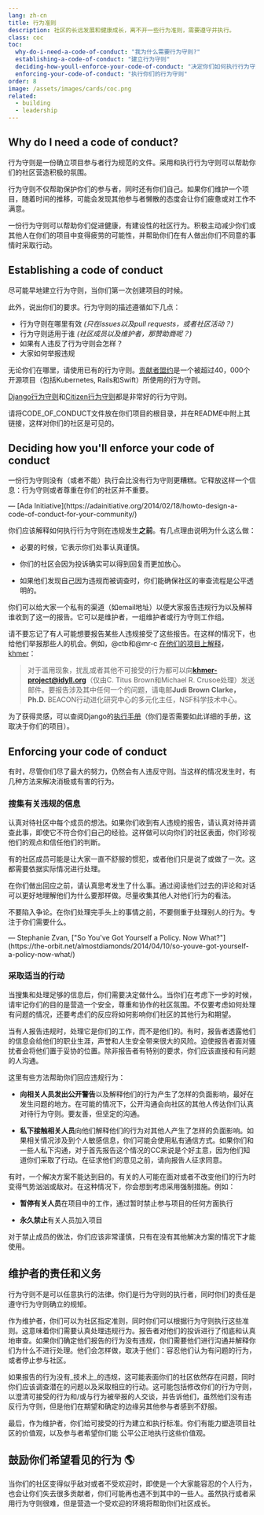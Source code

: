 ```yaml
---
lang: zh-cn
title: 行为准则
description: 社区的长远发展和健康成长，离不开一些行为准则，需要遵守并执行。
class: coc
toc:
  why-do-i-need-a-code-of-conduct: "我为什么需要行为守则?"
  establishing-a-code-of-conduct: "建立行为守则"
  deciding-how-youll-enforce-your-code-of-conduct: "决定你们如何执行行为守则"
  enforcing-your-code-of-conduct: "执行你们的行为守则"
order: 8
image: /assets/images/cards/coc.png
related:
  - building
  - leadership
---
```


## Why do I need a code of conduct?

行为守则是一份确立项目参与者行为规范的文件。采用和执行行为守则可以帮助你们的社区营造积极的氛围。

行为守则不仅帮助保护你们的参与者，同时还有你们自己。如果你们维护一个项目，随着时间的推移，可能会发现其他参与者懒散的态度会让你们疲惫或对工作不满意。

一份行为守则可以帮助你们促进健康，有建设性的社区行为。积极主动减少你们或其他人在你们的项目中变得疲劳的可能性，并帮助你们在有人做出你们不同意的事情时采取行动。

## Establishing a code of conduct

尽可能早地建立行为守则，当你们第一次创建项目的时候。

此外，说出你们的要求。行为守则的描述遵循如下几点：

* 行为守则在哪里有效 _(只在issues以及pull requests，或者社区活动？)_
* 行为守则适用于谁 _(社区成员以及维护者，那赞助商呢？)_
* 如果有人违反了行为守则会怎样？
* 大家如何举报违规

无论你们在哪里，请使用已有的行为守则。[贡献者盟约](https://www.contributor-covenant.org/)是一个被超过40，000个开源项目（包括Kubernetes, Rails和Swift）所使用的行为守则。

[Django行为守则](https://www.djangoproject.com/conduct/)和[Citizen行为守则](http://citizencodeofconduct.org/)都是非常好的行为守则。

请将CODE_OF_CONDUCT文件放在你们项目的根目录，并在README中附上其链接，这样对你们的社区是可见的。

## Deciding how you'll enforce your code of conduct

<aside markdown="1" class="pquote">
  一份行为守则没有（或者不能）执行会比没有行为守则更糟糕。它释放这样一个信息：行为守则或者尊重在你们的社区并不重要。
  <p markdown="1" class="pquote-credit">
— [Ada Initiative](https://adainitiative.org/2014/02/18/howto-design-a-code-of-conduct-for-your-community/)
  </p>
</aside>

你们应该解释如何执行行为守则在违规发生**之前**。有几点理由说明为什么这么做：

* 必要的时候，它表示你们处事认真谨慎。

* 你们的社区会因为投诉确实可以得到回复而更加放心。

* 如果他们发现自己因为违规而被调查时，你们能确保社区的审查流程是公平透明的。

你们可以给大家一个私有的渠道（如email地址）以便大家报告违规行为以及解释谁收到了这一的报告。它可以是维护者，一组维护者或行为守则工作组。

请不要忘记了有人可能想要报告某些人违规接受了这些报告。在这样的情况下，也给他们举报那些人的机会。例如，@ctb和@mr-c [在他们的项目上解释](https://github.com/dib-lab/khmer/blob/master/CODE_OF_CONDUCT.rst)， [khmer](https://github.com/dib-lab/khmer)：

> 对于滥用现象，扰乱或者其他不可接受的行为都可以向**khmer-project@idyll.org**（仅由C. Titus Brown和Michael R. Crusoe处理）发送邮件。要报告涉及其中任何一个的问题，请电邮**Judi Brown Clarke，Ph.D.** BEACON行动进化研究中心的多元化主任，NSF科学技术中心。

为了获得灵感，可以查阅Django的[执行手册](https://www.djangoproject.com/conduct/enforcement-manual/)（你们是否需要如此详细的手册，这取决于你们的项目）。

## Enforcing your code of conduct

有时，尽管你们尽了最大的努力，仍然会有人违反守则。当这样的情况发生时，有几种方法来解决消极或有害的行为。

### 搜集有关违规的信息

认真对待社区中每个成员的想法。如果你们收到有人违规的报告，请认真对待并调查此事，即使它不符合你们自己的经验。这样做可以向你们的社区表面，你们珍视他们的观点和信任他们的判断。

有的社区成员可能是让大家一直不舒服的惯犯，或者他们只是说了或做了一次。这都需要依据实际情况进行处理。

在你们做出回应之前，请认真思考发生了什么事。通过阅读他们过去的评论和对话可以更好地理解他们为什么要那样做。尽量收集其他人对他们行为的看法。

<aside markdown="1" class="pquote">
  不要陷入争论。在你们处理完手头上的事情之前，不要侧重于处理别人的行为。专注于你们需要什么。
  <p markdown="1" class="pquote-credit">
— Stephanie Zvan, ["So You've Got Yourself a Policy. Now What?"](https://the-orbit.net/almostdiamonds/2014/04/10/so-youve-got-yourself-a-policy-now-what/)
  </p>
</aside>

### 采取适当的行动

当搜集和处理足够的信息后，你们需要决定做什么。当你们在考虑下一步的时候，请牢记你们的目的是营造一个安全，尊重和协作的社区氛围。不仅要考虑如何处理有问题的情况，还要考虑们的反应将如何影响你们社区的其他行为和期望。

当有人报告违规时，处理它是你们的工作，而不是他们的。有时，报告者透露他们的信息会给他们的职业生涯，声誉和人生安全带来很大的风险。迫使报告者面对骚扰者会将他们置于妥协的位置。除非报告者有特别的要求，你们应该直接和有问题的人沟通。

这里有些方法帮助你们回应违规行为：

* **向相关人员发出公开警告**以及解释他们的行为产生了怎样的负面影响，最好在发生问题的地方。在可能的情况下，公开沟通会向社区的其他人传达你们认真对待行为守则。要友善，但坚定的沟通。

* **私下接触相关人员**向他们解释他们的行为对其他人产生了怎样的负面影响。如果相关情况涉及到个人敏感信息，你们可能会使用私有通信方式。如果你们和一些人私下沟通，对于首先报告这个情况的CC来说是个好主意，因为他们知道你们采取了行动。在征求他们的意见之前，请向报告人征求同意。

有时，一个解决方案不能达到目的。有关的人可能在面对或者不改变他们的行为时变得气势汹汹或敌对。在这种情况下，你会想到考虑采用强制措施。例如：

* **暂停有关人员**在项目中的工作，通过暂时禁止参与项目的任何方面执行

* **永久禁止**有关人员加入项目

对于禁止成员的做法，你们应该非常谨慎，只有在没有其他解决方案的情况下才能使用。

## 维护者的责任和义务

行为守则不是可以任意执行的法律。你们是行为守则的执行者，同时你们的责任是遵守行为守则确立的规矩。

作为维护者，你们可以为社区指定准则，同时你们可以根据行为守则执行这些准则。这意味着你们需要认真处理违规行为。报告者对他们的投诉进行了彻底和认真地审查。如果你们确定他们报告的行为没有违规，你们需要他们进行沟通并解释你们为什么不进行处理。他们会怎样做，取决于他们：容忍他们认为有问题的行为，或者停止参与社区。

如果报告的行为没有_技术上_的违规，这可能表面你们的社区依然存在问题，同时你们应该调查潜在的问题以及采取相应的行动。这可能包括修改你们的行为守则，以澄清可接受的行为和/或与行为被举报的人交谈，并告诉他们，虽然他们没有违反行为守则，但是他们在期望和确定的边缘另其他参与者感到不舒服。

最后，作为维护者，你们给可接受的行为建立和执行标准。你们有能力塑造项目社区的价值观，以及参与者希望你们能 公平公正地执行这些价值观。

## 鼓励你们希望看见的行为 🌎

当你们的社区变得似乎敌对或者不受欢迎时，即使是一个大家能容忍的个人行为，也会让你们失去很多贡献者，你们可能再也遇不到其中的一些人。虽然执行或者采用行为守则很难，但是营造一个受欢迎的环境将帮助你们社区成长。
